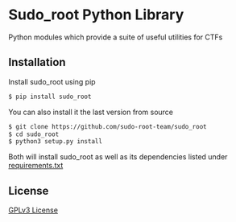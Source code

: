 # Sudo_root Python Library

Python modules which provide a suite of useful utilities for CTFs


## Installation

Install sudo_root using pip

```bash
$ pip install sudo_root
```

You can also install it the last version from source

```bash
$ git clone https://github.com/sudo-root-team/sudo_root
$ cd sudo_root
$ python3 setup.py install
```

Both will install sudo_root as well as its dependencies listed under [requirements.txt](https://github.com/sudo-root-team/sudo_root/blob/master/requirements.txt)


## License

[GPLv3 License](https://github.com/sudo-root-team/sudo_root/blob/master/LICENSE)
